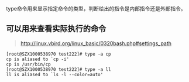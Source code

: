 type命令用来显示指定命令的类型，判断给出的指令是内部指令还是外部指令。


## 可以用来查看实际执行的命令
> http://linux.vbird.org/linux_basic/0320bash.php#settings_path
```
[root@SZX1000538970 test222]# type -a cp
cp is aliased to `cp -i'
cp is /usr/bin/cp
[root@SZX1000538970 test222]# type -a ll
ll is aliased to `ls -l --color=auto'
```

